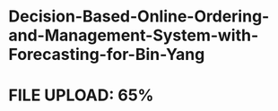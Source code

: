 # Decision-Based-Online-Ordering-and-Management-System-with-Forecasting-for-Bin-Yang

<h1>FILE UPLOAD: 65%</h1>
